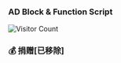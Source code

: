 ### AD Block & Function Script

![Visitor Count](https://profile-counter.glitch.me/ddgksf2013/count.svg)

### 💰 捐赠[已移除]
